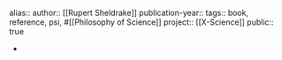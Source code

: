 alias::
author:: [[Rupert Sheldrake]] 
publication-year::
tags:: book, reference, psi, #[[Philosophy of Science]]
project:: [[X-Science]] 
public:: true

-